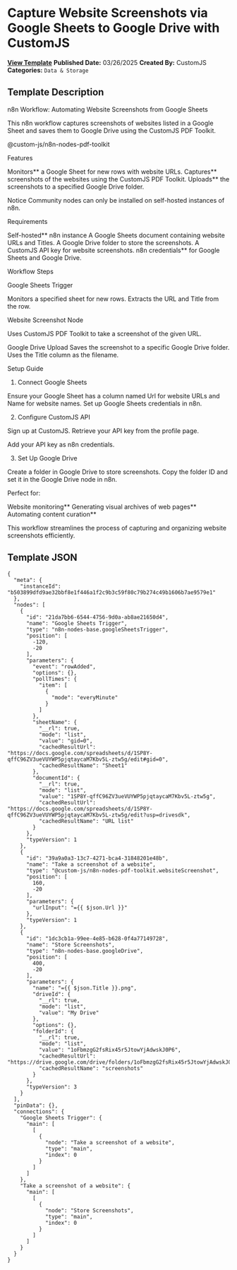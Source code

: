 # Capture Website Screenshots via Google Sheets to Google Drive with CustomJS

**[View Template](https://n8n.io/workflows/3332-/)**  **Published Date:** 03/26/2025  **Created By:** CustomJS  **Categories:** `Data & Storage`  

## Template Description


n8n Workflow: Automating Website Screenshots from Google Sheets

This n8n workflow captures screenshots of websites listed in a Google Sheet and saves them to Google Drive using the CustomJS PDF Toolkit.

@custom-js/n8n-nodes-pdf-toolkit

Features

Monitors** a Google Sheet for new rows with website URLs.
Captures** screenshots of the websites using the CustomJS PDF Toolkit.
Uploads** the screenshots to a specified Google Drive folder.

Notice 
Community nodes can only be installed on self-hosted instances of n8n.

Requirements

Self-hosted** n8n instance
A Google Sheets document containing website URLs and Titles.
A Google Drive folder to store the screenshots.
A CustomJS API key for website screenshots.
n8n credentials** for Google Sheets and Google Drive.

Workflow Steps

Google Sheets Trigger

   Monitors a specified sheet for new rows.
   Extracts the URL and Title from the row.

Website Screenshot Node

   Uses CustomJS PDF Toolkit to take a screenshot of the given URL.

Google Drive Upload
   Saves the screenshot to a specific Google Drive folder.
   Uses the Title column as the filename.

Setup Guide

1. Connect Google Sheets

Ensure your Google Sheet has a column named Url for website URLs and Name for website names.
Set up Google Sheets credentials in n8n.

2. Configure CustomJS API

Sign up at CustomJS.
Retrieve your API key from the profile page.

Add your API key as n8n credentials.

3. Set Up Google Drive

Create a folder in Google Drive to store screenshots.
Copy the folder ID and set it in the Google Drive node in n8n.

Perfect for:

Website monitoring**
Generating visual archives of web pages**
Automating content curation**

This workflow streamlines the process of capturing and organizing website screenshots efficiently.


## Template JSON

```
{
  "meta": {
    "instanceId": "b503899dfd9ae32bbf8e1f446a1f2c9b3c59f80c79b274c49b1606b7ae9579e1"
  },
  "nodes": [
    {
      "id": "21da7bb6-6544-4756-9d0a-ab8ae21650d4",
      "name": "Google Sheets Trigger",
      "type": "n8n-nodes-base.googleSheetsTrigger",
      "position": [
        -120,
        -20
      ],
      "parameters": {
        "event": "rowAdded",
        "options": {},
        "pollTimes": {
          "item": [
            {
              "mode": "everyMinute"
            }
          ]
        },
        "sheetName": {
          "__rl": true,
          "mode": "list",
          "value": "gid=0",
          "cachedResultUrl": "https://docs.google.com/spreadsheets/d/1SP8Y-qffC96ZV3ueVUYWP5pjqtaycaM7Kbv5L-ztw5g/edit#gid=0",
          "cachedResultName": "Sheet1"
        },
        "documentId": {
          "__rl": true,
          "mode": "list",
          "value": "1SP8Y-qffC96ZV3ueVUYWP5pjqtaycaM7Kbv5L-ztw5g",
          "cachedResultUrl": "https://docs.google.com/spreadsheets/d/1SP8Y-qffC96ZV3ueVUYWP5pjqtaycaM7Kbv5L-ztw5g/edit?usp=drivesdk",
          "cachedResultName": "URL list"
        }
      },
      "typeVersion": 1
    },
    {
      "id": "39a9a0a3-13c7-4271-bca4-31848201e48b",
      "name": "Take a screenshot of a website",
      "type": "@custom-js/n8n-nodes-pdf-toolkit.websiteScreenshot",
      "position": [
        160,
        -20
      ],
      "parameters": {
        "urlInput": "={{ $json.Url }}"
      },
      "typeVersion": 1
    },
    {
      "id": "1dc3cb1a-99ee-4e85-b628-0f4a77149728",
      "name": "Store Screenshots",
      "type": "n8n-nodes-base.googleDrive",
      "position": [
        400,
        -20
      ],
      "parameters": {
        "name": "={{ $json.Title }}.png",
        "driveId": {
          "__rl": true,
          "mode": "list",
          "value": "My Drive"
        },
        "options": {},
        "folderId": {
          "__rl": true,
          "mode": "list",
          "value": "1oFbmzgG2fsRix45r5JtowYjAdwskJ0P6",
          "cachedResultUrl": "https://drive.google.com/drive/folders/1oFbmzgG2fsRix45r5JtowYjAdwskJ0P6",
          "cachedResultName": "screenshots"
        }
      },
      "typeVersion": 3
    }
  ],
  "pinData": {},
  "connections": {
    "Google Sheets Trigger": {
      "main": [
        [
          {
            "node": "Take a screenshot of a website",
            "type": "main",
            "index": 0
          }
        ]
      ]
    },
    "Take a screenshot of a website": {
      "main": [
        [
          {
            "node": "Store Screenshots",
            "type": "main",
            "index": 0
          }
        ]
      ]
    }
  }
}
```
